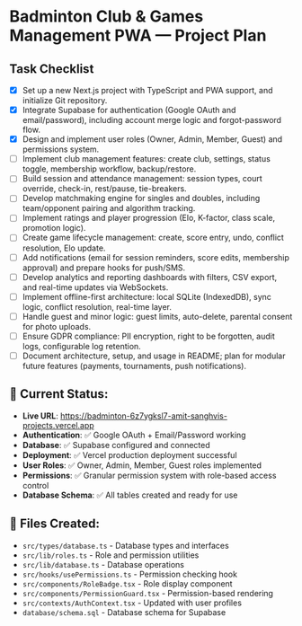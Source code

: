 # Badminton Club & Games Management PWA — Project Plan

## Task Checklist

- [x] Set up a new Next.js project with TypeScript and PWA support, and initialize Git repository.
- [x] Integrate Supabase for authentication (Google OAuth and email/password), including account merge logic and forgot-password flow.
- [x] Design and implement user roles (Owner, Admin, Member, Guest) and permissions system.
- [ ] Implement club management features: create club, settings, status toggle, membership workflow, backup/restore.
- [ ] Build session and attendance management: session types, court override, check-in, rest/pause, tie-breakers.
- [ ] Develop matchmaking engine for singles and doubles, including team/opponent pairing and algorithm tracking.
- [ ] Implement ratings and player progression (Elo, K-factor, class scale, promotion logic).
- [ ] Create game lifecycle management: create, score entry, undo, conflict resolution, Elo update.
- [ ] Add notifications (email for session reminders, score edits, membership approval) and prepare hooks for push/SMS.
- [ ] Develop analytics and reporting dashboards with filters, CSV export, and real-time updates via WebSockets.
- [ ] Implement offline-first architecture: local SQLite (IndexedDB), sync logic, conflict resolution, real-time layer.
- [ ] Handle guest and minor logic: guest limits, auto-delete, parental consent for photo uploads.
- [ ] Ensure GDPR compliance: PII encryption, right to be forgotten, audit logs, configurable log retention.
- [ ] Document architecture, setup, and usage in README; plan for modular future features (payments, tournaments, push notifications).

## 🎯 **Current Status:**
- **Live URL**: https://badminton-6z7ygksl7-amit-sanghvis-projects.vercel.app
- **Authentication**: ✅ Google OAuth + Email/Password working
- **Database**: ✅ Supabase configured and connected
- **Deployment**: ✅ Vercel production deployment successful
- **User Roles**: ✅ Owner, Admin, Member, Guest roles implemented
- **Permissions**: ✅ Granular permission system with role-based access control
- **Database Schema**: ✅ All tables created and ready for use

## 📁 **Files Created:**
- `src/types/database.ts` - Database types and interfaces
- `src/lib/roles.ts` - Role and permission utilities
- `src/lib/database.ts` - Database operations
- `src/hooks/usePermissions.ts` - Permission checking hook
- `src/components/RoleBadge.tsx` - Role display component
- `src/components/PermissionGuard.tsx` - Permission-based rendering
- `src/contexts/AuthContext.tsx` - Updated with user profiles
- `database/schema.sql` - Database schema for Supabase
